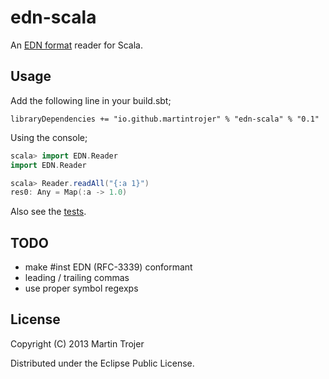 # edn-scala

An [EDN format](https://github.com/edn-format/edn) reader for Scala.

## Usage

Add the following line in your build.sbt;

```libraryDependencies += "io.github.martintrojer" % "edn-scala" % "0.1"```

Using the console;

```scala
scala> import EDN.Reader
import EDN.Reader

scala> Reader.readAll("{:a 1}")
res0: Any = Map(:a -> 1.0)
```

Also see the [tests](https://github.com/martintrojer/edn-scala/blob/master/src/test/scala/EDN/ReaderTest.scala).

## TODO

* make #inst EDN (RFC-3339) conformant
* leading / trailing commas
* use proper symbol regexps

## License

Copyright (C) 2013 Martin Trojer

Distributed under the Eclipse Public License.
